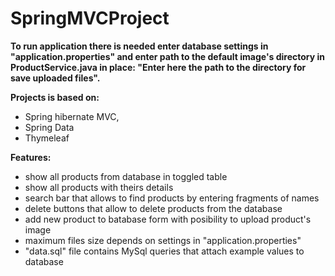 # SpringMVCProject

**To run application there is needed enter database settings in "application.properties" and enter path to the default image's directory in ProductService.java in place: "Enter here the path to the directory for save uploaded files".** 

**Projects is based on:**
 - Spring hibernate MVC,
 - Spring Data
 - Thymeleaf

**Features:**

 - show all products from database in toggled table 
 - show all products with theirs details
 - search bar that allows to find products by entering fragments of names
 - delete buttons that allow to delete products from the database
 - add new product to batabase form with posibility to upload product's image
 - maximum files size depends on settings in "application.properties"
 - "data.sql" file contains MySql queries that attach example values to database
